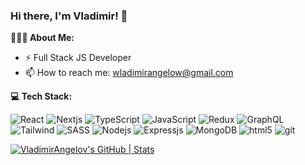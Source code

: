 ### Hi there, I'm Vladimir! 👋
**🙎🏻‍♂ About Me:**
- ⚡ Full Stack JS Developer
- 📫 How to reach me: wladimirangelow@gmail.com

**💻 Tech Stack:**
<p style="max-width: 800px">
<img alt="React" src="https://img.shields.io/badge/React-20232A?style=for-the-badge&logo=react&logoColor=61DAFB" />  
<img alt="Nextjs" src="https://img.shields.io/badge/next.js-000000?style=for-the-badge&logo=nextdotjs&logoColor=white" />  
<img alt="TypeScript" src="https://img.shields.io/badge/TypeScript-007ACC?style=for-the-badge&logo=typescript&logoColor=white" />
<img alt="JavaScript" src="https://img.shields.io/badge/JavaScript-323330?style=for-the-badge&logo=javascript&logoColor=F7DF1E" />
<img alt="Redux" src="https://img.shields.io/badge/Redux-593D88?style=for-the-badge&logo=redux&logoColor=white" />  
<img alt="GraphQL" src="https://img.shields.io/badge/GraphQl-E10098?style=for-the-badge&logo=graphql&logoColor=white" />  
<img alt="Tailwind" src="https://img.shields.io/badge/Tailwind_CSS-38B2AC?style=for-the-badge&logo=tailwind-css&logoColor=white" />  
<img alt="SASS" src="https://img.shields.io/badge/Sass-CC6699?style=for-the-badge&logo=sass&logoColor=white" />  
<img alt="Nodejs" src="https://img.shields.io/badge/Node.js-339933?style=for-the-badge&logo=nodedotjs&logoColor=white" />  
<img alt="Expressjs" src="https://img.shields.io/badge/Express.js-000000?style=for-the-badge&logo=express&logoColor=white" />  
<img alt="MongoDB" src="https://img.shields.io/badge/MongoDB-4EA94B?style=for-the-badge&logo=mongodb&logoColor=white" />
<img alt="html5" src="https://img.shields.io/badge/HTML5-E34F26?style=for-the-badge&logo=html5&logoColor=white" />  
<img alt="git" src="https://img.shields.io/badge/GIT-E44C30?style=for-the-badge&logo=git&logoColor=white" />
</p>

[![VladimirAngelov's GitHub | Stats](https://stats.quine.sh/VladimirAngelov/github?theme=dark)](http://localhost:3000?utm_source=widgets&utm_campaign=VladimirAngelov)
